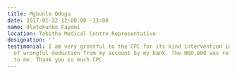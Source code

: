 ```yaml
---
title: Mgbunle Odogu
date: 2017-01-22 12:00:00 -11:00
name: Olatokunbo Fayomi
location: Tabitha Medical Centre Representative
designation: ''
testimonial: I am very greatful to the CPC for its kind intervention in the matter
  of wrongful deduction from my account by my bank. The N60,000 was refunded back
  to me. Thank you so much CPC.
---
```


